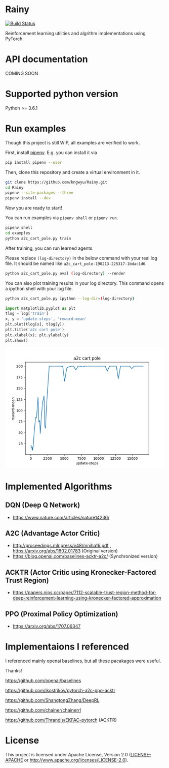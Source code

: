 # Rainy
[![Build Status](https://travis-ci.org/kngwyu/Rainy.svg?branch=master)](https://travis-ci.org/kngwyu/Rainy)

Reinforcement learning utilities and algrithm implementations using PyTorch.

# API documentation
COMING SOON

# Supported python version
Python >= 3.6.1

# Run examples
Though this project is still WIP, all examples are verified to work.

First, install [pipenv](https://pipenv.readthedocs.io/en/latest/).
E.g. you can install it via
``` bash
pip install pipenv --user
```

Then, clone this repository and create a virtual environment in it.
```bash
git clone https://github.com/kngwyu/Rainy.git
cd Rainy
pipenv --site-packages --three
pipenv install --dev
```

Now you are ready to start!

You can run examples via `pipenv shell` or `pipenv run`.
```bash
pipenv shell
cd examples
python a2c_cart_pole.py train
```

After training, you can run learned agents.

Please replace `(log-directory)` in the below command with your real log file.
It should be named like `a2c_cart_pole-190213-225317-1bdac1d6`.
``` bash
python a2c_cart_pole.py eval (log-directory) --render
```

You can also plot training results in your log directory.
This command opens a ipython shell with your log file.
``` bash
python a2c_cart_pole.py ipython --log-dir=(log-directory)
```

``` python
import matplotlib.pyplot as plt
tlog = log['train']
x, y = 'update-steps', 'reward-mean'
plt.plot(tlog[x], tlog[y])
plt.title('a2c cart pole')
plt.xlabel(x); plt.ylabel(y)
plt.show()
```
![A2C cart pole](./pictures/a2c-cart-pole.png)

# Implemented Algorithms

## DQN (Deep Q Network)
- https://www.nature.com/articles/nature14236/

## A2C (Advantage Actor Critic)
- http://proceedings.mlr.press/v48/mniha16.pdf , https://arxiv.org/abs/1602.01783 (Original version)
- https://blog.openai.com/baselines-acktr-a2c/ (Synchronized version)

## ACKTR (Actor Critic using Kronecker-Factored Trust Region)
- https://papers.nips.cc/paper/7112-scalable-trust-region-method-for-deep-reinforcement-learning-using-kronecker-factored-approximation

## PPO (Proximal Policy Optimization)
- https://arxiv.org/abs/1707.06347

# Implementaions I referenced
I referenced mainly openai baselines, but all these pacakages were useful.

Thanks!

https://github.com/openai/baselines

https://github.com/ikostrikov/pytorch-a2c-ppo-acktr

https://github.com/ShangtongZhang/DeepRL

https://github.com/chainer/chainerrl

https://github.com/Thrandis/EKFAC-pytorch (ACKTR)

# License
This project is licensed under Apache License, Version 2.0
([LICENSE-APACHE](LICENSE) or http://www.apache.org/licenses/LICENSE-2.0).


